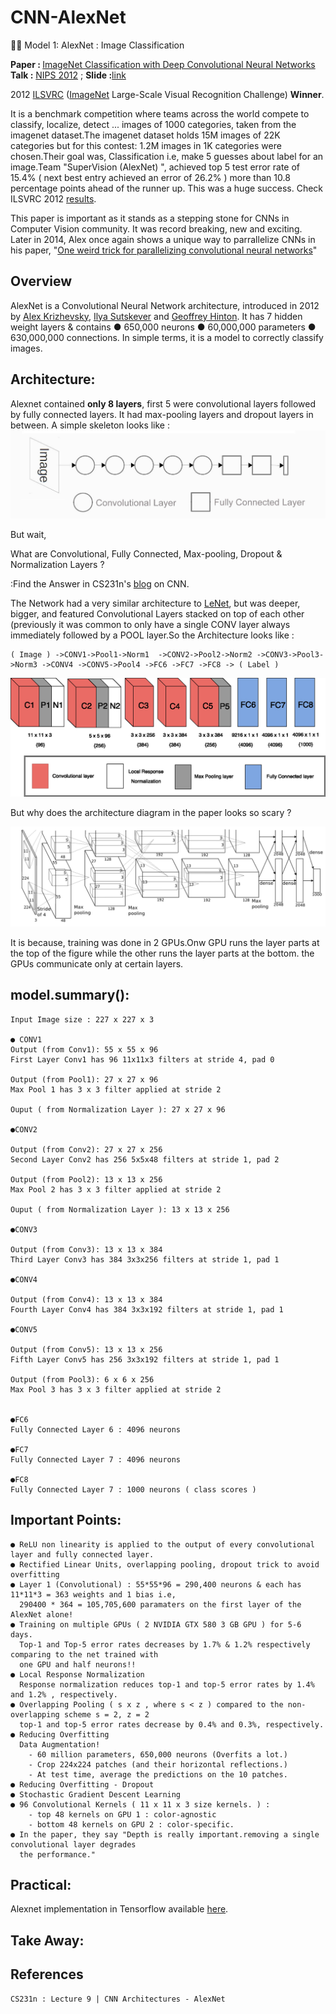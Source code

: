 # CNN-AlexNet
🕵🏻 Model 1: AlexNet : Image Classification

<b>Paper : </b>[ImageNet Classification with Deep Convolutional Neural Networks](https://papers.nips.cc/paper/4824-imagenet-classification-with-deep-convolutional-neural-networks)
<b>Talk :</b> [NIPS 2012](http://videolectures.net/machine_krizhevsky_imagenet_classification/?q=imagenet) ; <b>Slide :</b>[link](https://github.com/SKKSaikia/CNN-AlexNet/blob/master/nips/machine_krizhevsky_imagenet_classification_01.pdf)

2012 [ILSVRC](http://www.image-net.org/challenges/LSVRC/) ([ImageNet](http://www.image-net.org/) Large-Scale Visual Recognition Challenge) <b>Winner</b>.

It is a benchmark competition where teams across the world compete to classify, localize, detect ... images of 1000 categories, taken from the imagenet dataset.The imagenet dataset holds 15M images of 22K categories but for this contest: 1.2M images in 1K categories were chosen.Their goal was, Classification i.e, make 5 guesses about label for an image.Team "SuperVision (AlexNet) ", achieved top 5 test error rate of 15.4% ( next best entry achieved an error of 26.2% ) more than 10.8 percentage points ahead of the runner up. This was a huge success. Check ILSVRC 2012 [results](http://image-net.org/challenges/LSVRC/2012/results.html).

This paper is important as it stands as a stepping stone for CNNs in Computer Vision community. It was record breaking, new and exciting. Later in 2014, Alex once again shows a unique way to parrallelize CNNs in his paper, "[One weird trick for parallelizing convolutional neural networks](https://arxiv.org/abs/1404.5997)"

Overview
-
AlexNet is a Convolutional Neural Network architecture, introduced in 2012 by [Alex Krizhevsky](https://scholar.google.com/citations?user=xegzhJcAAAAJ), [Ilya Sutskever](https://scholar.google.com/citations?user=x04W_mMAAAAJ) and [Geoffrey Hinton](https://scholar.google.co.uk/citations?user=JicYPdAAAAAJ). It has 7 hidden weight layers & contains 
● 650,000 neurons
● 60,000,000 parameters
● 630,000,000 connections. In simple terms, it is a model to correctly classify images.

Architecture:
-
Alexnet contained <b>only 8 layers</b>, first 5 were convolutional layers followed by fully connected layers. It had max-pooling layers and dropout layers in between. A simple skeleton looks like :
<img src="https://github.com/SKKSaikia/CNN-AlexNet/blob/master/img/arch-simple.jpg">

But wait,

What are Convolutional, Fully Connected, Max-pooling, Dropout & Normalization Layers ?

:Find the Answer in CS231n's [blog](https://cs231n.github.io/convolutional-networks/) on CNN.

The Network had a very similar architecture to [LeNet](https://github.com/SKKSaikia/CNN-LeNet), but was deeper, bigger, and featured Convolutional Layers stacked on top of each other (previously it was common to only have a single CONV layer always immediately followed by a POOL layer.So the Architecture looks like :

        
    ( Image ) ->CONV1->Pool1->Norm1  ->CONV2->Pool2->Norm2 ->CONV3->Pool3->Norm3 ->CONV4 ->CONV5->Pool4 ->FC6 ->FC7 ->FC8 -> ( Label )

<img src="https://github.com/SKKSaikia/CNN-AlexNet/blob/master/img/arch.jpg">

But why does the architecture diagram in the paper looks so scary ?

<img src="https://github.com/SKKSaikia/CNN-AlexNet/blob/master/img/alexnet.png">

It is because, training was done in 2 GPUs.Onw GPU runs the layer parts at the top of the figure while the other runs the layer parts at the bottom. the GPUs communicate only at certain layers. 

model.summary():
-

    Input Image size : 227 x 227 x 3
    
    ● CONV1
    Output (from Conv1): 55 x 55 x 96  
    First Layer Conv1 has 96 11x11x3 filters at stride 4, pad 0
    
    Output (from Pool1): 27 x 27 x 96
    Max Pool 1 has 3 x 3 filter applied at stride 2
    
    Ouput ( from Normalization Layer ): 27 x 27 x 96
    
    ●CONV2

    Output (from Conv2): 27 x 27 x 256  
    Second Layer Conv2 has 256 5x5x48 filters at stride 1, pad 2
    
    Output (from Pool2): 13 x 13 x 256
    Max Pool 2 has 3 x 3 filter applied at stride 2
    
    Ouput ( from Normalization Layer ): 13 x 13 x 256
    
    ●CONV3
    
    Output (from Conv3): 13 x 13 x 384
    Third Layer Conv3 has 384 3x3x256 filters at stride 1, pad 1
    
    ●CONV4
    
    Output (from Conv4): 13 x 13 x 384
    Fourth Layer Conv4 has 384 3x3x192 filters at stride 1, pad 1
    
    ●CONV5
    
    Output (from Conv5): 13 x 13 x 256
    Fifth Layer Conv5 has 256 3x3x192 filters at stride 1, pad 1
    
    Output (from Pool3): 6 x 6 x 256
    Max Pool 3 has 3 x 3 filter applied at stride 2
    
    
    ●FC6
    Fully Connected Layer 6 : 4096 neurons
    
    ●FC7
    Fully Connected Layer 7 : 4096 neurons
    
    ●FC8
    Fully Connected Layer 7 : 1000 neurons ( class scores )
    
    
Important Points:
-

    ● ReLU non linearity is applied to the output of every convolutional layer and fully connected layer.
    ● Rectified Linear Units, overlapping pooling, dropout trick to avoid overfitting
    ● Layer 1 (Convolutional) : 55*55*96 = 290,400 neurons & each has 11*11*3 = 363 weights and 1 bias i.e, 
      290400 * 364 = 105,705,600 paramaters on the first layer of the AlexNet alone!
    ● Training on multiple GPUs ( 2 NVIDIA GTX 580 3 GB GPU ) for 5-6 days.
      Top-1 and Top-5 error rates decreases by 1.7% & 1.2% respectively comparing to the net trained with 
      one GPU and half neurons!!
    ● Local Response Normalization
      Response normalization reduces top-1 and top-5 error rates by 1.4% and 1.2% , respectively.
    ● Overlapping Pooling ( s x z , where s < z ) compared to the non-overlapping scheme s = 2, z = 2
      top-1 and top-5 error rates decrease by 0.4% and 0.3%, respectively.
    ● Reducing Overfitting
      Data Augmentation!
        - 60 million parameters, 650,000 neurons (Overfits a lot.)
        - Crop 224x224 patches (and their horizontal reflections.)
        - At test time, average the predictions on the 10 patches.
    ● Reducing Overfitting - Dropout
    ● Stochastic Gradient Descent Learning
    ● 96 Convolutional Kernels ( 11 x 11 x 3 size kernels. ) :
        - top 48 kernels on GPU 1 : color-agnostic
        - bottom 48 kernels on GPU 2 : color-specific.
    ● In the paper, they say "Depth is really important.removing a single convolutional layer degrades
      the performance."
    
    

Practical:
-
Alexnet implementation in Tensorflow available [here](https://www.cs.toronto.edu/~guerzhoy/tf_alexnet/).


Take Away:
-


References
-

    CS231n : Lecture 9 | CNN Architectures - AlexNet
  
  

